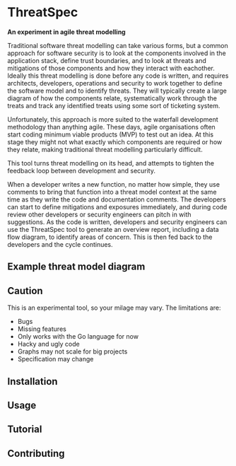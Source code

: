 # ThreatSpec

__An experiment in agile threat modelling__

Traditional software threat modelling can take various forms, but a common approach for software security is to look at the components involved in the application stack, define trust boundaries, and to look at threats and mitigations of those components and how they interact with eachother. Ideally this threat modelling is done before any code is written, and requires architects, developers, operations and security to work together to define the software model and to identify threats. They will typically create a large diagram of how the components relate, systematically work through the treats and track any identified treats using some sort of ticketing system.

Unfortunately, this approach is more suited to the waterfall development methodology than anything agile. These days, agile organisations often start coding minimum viable products (MVP) to test out an idea. At this stage they might not what exactly which components are required or how they relate, making traditional threat modelling particularly difficult.

This tool turns threat modelling on its head, and attempts to tighten the feedback loop between development and security. 

When a developer writes a new function, no matter how simple, they use comments to bring that function into a threat model context at the same time as they write the code and documentation comments. The developers can start to define mitigations and exposures immediately, and during code review other developers or security engineers can pitch in with suggestions. As the code is written, developers and security engineers can use the ThreatSpec tool to generate an overview report, including a data flow diagram, to identify areas of concern. This is then fed back to the developers and the cycle continues.

## Example threat model diagram

## Caution

This is an experimental tool, so your milage may vary. The limitations are:

* Bugs
* Missing features
* Only works with the Go language for now
* Hacky and ugly code
* Graphs may not scale for big projects
* Specification may change

## Installation

## Usage

## Tutorial


## Contributing
